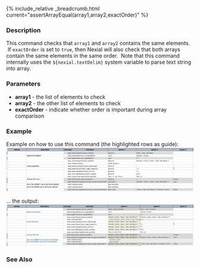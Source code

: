 {% include_relative _breadcrumb.html current="assertArrayEqual(array1,array2,exactOrder)" %}


### Description
This command checks that `array1` and `array2` contains the same elements.  If `exactOrder` is set to `true`, then 
Nexial will also check that both arrays contain the same elements in the same order.  Note that this command 
internally uses the `${nexial.textDelim}` system variable to parse text string into array.


### Parameters
- **array1** \- the list of elements to check
- **array2** \- the other list of elements to check
- **exactOrder** \- indicate whether order is important during array comparison 


### Example
Example on how to use this command (the highlighted rows as guide):
![script](image/assertArrayEqual_01.png)

... the output:
![output](image/assertArrayEqual_02.png)


### See Also
